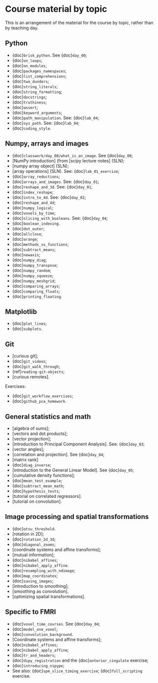 # Course material by topic

This is an arrangement of the material for the course by topic, rather than by
teaching day.

## Python

- {doc}`brisk_python`. See {doc}`day_00`;
- {doc}`on_loops`;
- {doc}`on_modules`;
- {doc}`packages_namespaces`;
- {doc}`list_comprehensions`;
- {doc}`two_dunders`;
- {doc}`string_literals`;
- {doc}`string_formatting`;
- {doc}`docstrings`;
- {doc}`truthiness`;
- {doc}`assert`;
- {doc}`keyword_arguments`;
- {doc}`path_manipulation`.  See: {doc}`lab_04`;
- {doc}`sys_path`.  See: {doc}`lab_04`;
- {doc}`coding_style`.

## Numpy, arrays and images

- {doc}`classwork/day_00/what_is_an_image`. See {doc}`day_00`;
- [NumPy introduction] (from [scipy lecture notes] (SLN);
- [numpy array object] (SLN);
- [array operations] (SLN).  See: {doc}`lab_01_exercise`;
- {doc}`array_reductions`;
- {doc}`arrays_and_images`. See: {doc}`day_01`;
- {doc}`reshape_and_3d`. See: {doc}`day_01`;
- {doc}`index_reshape`;
- {doc}`intro_to_4d`. See: {doc}`day_02`;
- {doc}`reshape_and_4d`;
- {doc}`numpy_logical`;
- {doc}`voxels_by_time`;
- {doc}`slicing_with_booleans`. See: {doc}`day_04`;
- {doc}`boolean_indexing`.
- {doc}`dot_outer`;
- {doc}`allclose`;
- {doc}`arange`;
- {doc}`methods_vs_functions`;
- {doc}`subtract_means`;
- {doc}`newaxis`;
- {doc}`numpy_diag`;
- {doc}`numpy_transpose`;
- {doc}`numpy_random`;
- {doc}`numpy_squeeze`;
- {doc}`numpy_meshgrid`;
- {doc}`comparing_arrays`;
- {doc}`comparing_floats`;
- {doc}`printing_floating`.

## Matplotlib

- {doc}`plot_lines`;
- {doc}`subplots`.

## Git

- [curious git];
- {doc}`git_videos`;
- {doc}`git_walk_through`;
- {ref}`reading-git-objects`;
- [curious remotes].

Exercises:

- {doc}`git_workflow_exercises`;
- {doc}`github_pca_homework`.

## General statistics and math

- [algebra of sums];
- [vectors and dot products];
- [vector projection];
- [introduction to Principal Component Analysis].  See: {doc}`day_03`;
- [vector angles];
- [correlation and projection].  See {doc}`day_04`;
- [matrix rank]
- {doc}`diag_inverse`;
- [introduction to the General Linear Model].  See {doc}`day_05`;
- [cumulative density functions];
- {doc}`mean_test_example`;
- {doc}`subtract_mean_math`;
- {doc}`hypothesis_tests`;
- [tutorial on correlated regressors].
- [tutorial on convolution].

## Image processing and spatial transformations

- {doc}`otsu_threshold`.
- [rotation in 2D];
- {doc}`rotation_2d_3d`;
- {doc}`diagonal_zooms`;
- [coordinate systems and affine transforms];
- [mutual information];
- {doc}`nibabel_affines`;
- {doc}`nibabel_apply_affine`.
- {doc}`resampling_with_ndimage`;
- {doc}`map_coordinates`;
- {doc}`saving_images`;
- [introduction to smoothing];
- [smoothing as convolution].
- [optimizing spatial transformations].

## Specific to FMRI

- {doc}`voxel_time_courses`.  See {doc}`day_04`;
- {doc}`model_one_voxel`;
- {doc}`convolution_background`.
- [Coordinate systems and affine transforms];
- {doc}`nibabel_affines`;
- {doc}`nibabel_apply_affine`;
- {doc}`tr_and_headers`;
- {doc}`dipy_registration` and the {doc}`anterior_cingulate` exercise;
- {doc}`introducing_nipype`;
- See also: {doc}`spm_slice_timing_exercise`; {doc}`full_scripting` exercise.
